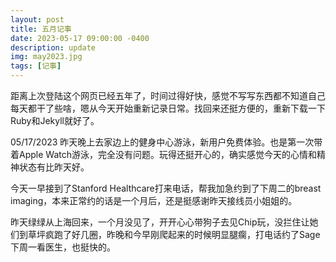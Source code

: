 ```yaml
---
layout: post
title: 五月记事
date: 2023-05-17 09:00:00 -0400
description: update
img: may2023.jpg
tags: [记事]
---
```


距离上次登陆这个网页已经五年了，时间过得好快，感觉不写写东西都不知道自己每天都干了些啥，嗯从今天开始重新记录日常。找回来还挺方便的，重新下载一下Ruby和Jekyll就好了。

05/17/2023 昨天晚上去家边上的健身中心游泳，新用户免费体验。也是第一次带着Apple Watch游泳，完全没有问题。玩得还挺开心的，确实感觉今天的心情和精神状态有比昨天好。

今天一早接到了Stanford Healthcare打来电话，帮我加急约到了下周二的breast imaging，本来正常约的话是一个月后，还是挺感谢昨天接线员小姐姐的。

昨天绿绿从上海回来，一个月没见了，开开心心带狗子去见Chip玩，没拦住让她们到草坪疯跑了好几圈，昨晚和今早刚爬起来的时候明显腿瘸，打电话约了Sage下周一看医生，也挺快的。